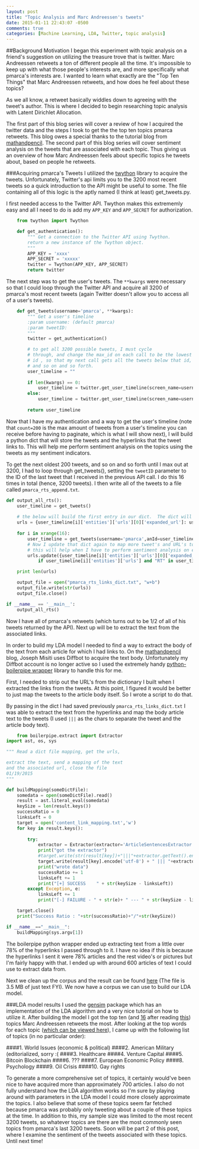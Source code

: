 ```yaml
---
layout: post
title: "Topic Analysis and Marc Andreessen's tweets"
date: 2015-01-11 22:43:07 -0500
comments: true
categories: [Machine Learning, LDA, Twitter, topic analysis]
---
```


##Background Motivation
I began this experiment with topic analysis on a friend's suggestion on utilizing the treasure trove that is twitter.
Marc Andreessen retweets a ton of different people all the time.  It's impossible to keep up with what those people's interests are,
and more specifically what pmarca's interests are.  I wanted to learn what exactly are the "Top Ten Things" that Marc Andreessen retweets, and how does he feel about these topics?
<!-- more -->

As we all know, a retweet basically widdles down to agreeing with the tweet's author.  This is where I decided to begin
researching topic analysis with Latent Dirichlet Allocation.

The first part of this blog series will cover a review of how I acquired the twitter data and the steps I took to get the the top
ten topics pmarca retweets. This blog owes a special thanks to the tutorial blog from [mathandpencil](http://blog.mathandpencil.com/using-latent-dirichlet-allocation-to-categorize-my-twitter-feed/).  The second part of this blog series will cover sentiment analysis on the tweets that are associated
with each topic.  Thus giving us an overview of how Marc Andreessen feels about specific topics he tweets about, based on people he 
retweets.

###Acquiring pmarca's Tweets
I utilized the [twython](https://pypi.python.org/pypi/twython/) library to acquire the tweets.  Unfortunately, Twitter's api limits you to the 3200 most recent tweets so a quick introduction to the API might be useful to some.  The file containing all of this logic is the aptly named (I think at least) get_tweets.py.

I first needed access to the Twitter API.  Twython makes this extrememly easy and all I need to do is add my `APP_KEY` and `APP_SECRET` for authorization.
``` Python
    from twython import Twython

    def get_authentication():
        """ Get a connection to the Twitter API using Twython.
        return a new instance of the Twython object.
        """
        APP_KEY = 'xxxx'
        APP_SECRET = 'xxxxx'
        twitter = Twython(APP_KEY, APP_SECRET)
        return twitter
```
The next step was to get the user's tweets.  The `**kwargs` were necessary so that I could loop through the Twitter API and acquire all 3200 of pmarca's most recent tweets (again Twitter doesn't allow you to access all of a user's tweets).
``` Python
    def get_tweets(username='pmarca', **kwargs):
        """ Get a user's timeline
        :param username: (default pmarca)
        :param tweetID: 
        """
        twitter = get_authentication()

        # to get all 3200 possible tweets, I must cycle
        # through, and change the max_id on each call to be the lowest
        # id , so that my next call gets all the tweets below that id,
        # and so on and so forth.
        user_timeline = ""
    
        if len(kwargs) == 0:
            user_timeline = twitter.get_user_timeline(screen_name=username, count=200)
        else:
            user_timeline = twitter.get_user_timeline(screen_name=username, count=200, max_id=kwargs['anId'])    
    
        return user_timeline
```

Now that I have my authentication and a way to get the user's timeline (note that `count=200` is the max amount of tweets from a user's timeline you can receive before having to paginate, which is what I will show next), I will build a python dict that will store the tweets and the hyperlinks that the tweet links to.  This will help me perform sentiment analysis on the topics using the tweets as my sentiment indicators.

To get the next oldest 200 tweets, and so on and so forth until I max out at 3200, I had to loop through get_tweets(), setting the `tweetID` parameter to the ID of the last tweet that I received in the previous API call.  I do this 16 times in total (hence, 3200 tweets).  I then write all of the tweets to a file called `pmarca_rts_append.txt`.

``` Python
def output_all_rts():
    user_timeline = get_tweets()
    
    # the below will build the first entry in our dict.  The dict will map tweet's and their corresponding URL's that were found in the tweets.
    urls = {user_timeline[i]['entities']['urls'][0]['expanded_url']: user_timeline[i]['text']  for i in xrange(len(user_timeline)) if user_timeline[i]['entities']['urls'] and "RT" in user_timeline[i]['text']}
    
    for i in xrange(16):
        user_timeline = get_tweets(username='pmarca',anId=user_timeline[len(user_timeline)-1]['id'])
        # Now I update that dict again to map more tweet's and URL's together
        # this will help when I have to perform sentiment analysis on each topic.
        urls.update({user_timeline[i]['entities']['urls'][0]['expanded_url']: user_timeline[i]['text'] for i in xrange(len(user_timeline))
            if user_timeline[i]['entities']['urls'] and "RT" in user_timeline[i]['text']})

    print len(urls)

    output_file = open("pmarca_rts_links_dict.txt", "w+b")
    output_file.write(str(urls))
    output_file.close()

if __name__ == '__main__':
    output_all_rts()

```

Now I have all of pmarca's retweets (which turns out to be 1/2 of all of his tweets returned by the API).
Next up will be to extract the text from the associated links.  

In order to build my LDA model I needed to find a way to extract the body of the text from each article for which I had links to.  On the [mathandpencil](http://blog.mathandpencil.com/using-latent-dirichlet-allocation-to-categorize-my-twitter-feed/) blog, Joseph Misiti uses Diffbot to acquire the text body.  Unfortunately my Diffbot account is no longer active so I used the extremely handy [python-boilerpipe wrapper](https://github.com/misja/python-boilerpipe) library to handle this for me.

First, I needed to strip out the URL's from the dictionary I built when I extracted the links from the tweets.  At this point, I figured it would be better to just
map the tweets to the article body itself.  So I wrote a script to do that.  

By passing in the dict I had saved previously `pmarca_rts_links_dict.txt` I was able to extract the text from the hyperlinks and map the body article text to the 
tweets (I used `|||` as the chars to separate the tweet and the article body text).

``` Python
    from boilerpipe.extract import Extractor
import ast, os, sys

""" Read a dict file mapping, get the urls, 

extract the text, send a mapping of the text 
and the associated url, close the file
01/19/2015
"""

def buildMapping(someDictFile):
    somedata = open(someDictFile).read()
    result = ast.literal_eval(somedata)
    keySize = len(result.keys())
    successRatio = 0
    linksLeft = 0
    target = open('content_link_mapping.txt','w')
    for key in result.keys():
    
        try:
            extractor = Extractor(extractor='ArticleSentencesExtractor',url=str(key))
            print("got the extractor")
            #target.write(str(result[key])+"|||"+extractor.getText().encode('utf-8')+'\n\n\n')
            target.write(result[key].encode('utf-8') + " ||| "+extractor.getText().replace("\n","").encode('utf-8')+"\n") #
            print("wrote data")
            successRatio += 1
            linksLeft += 1
            print("[+] SUCCESS    " + str(keySize - linksLeft))
        except Exception, e:
            linksLeft += 1
            print("[-] FAILURE - " + str(e)+ " --- " + str(keySize - linksLeft)) 

    target.close()
    print("Success Ratio : "+str(successRatio)+"/"+str(keySize))

if __name__=="__main__":
    buildMapping(sys.argv[1])
```
The boilerpipe python wrapper ended up extracting text from a little over 78% of the hyperlinks I passed through to it.  I have no idea if this is because
the hyperlinks I sent it were 78% articles and the rest video's or pictures but I'm fairly happy with that.  I ended up with around 600 articles of text I could use
to extract data from.


Next we clean up the corpus and the result can be found [here](https://raw.githubusercontent.com/dhurley14/pmarcaRTS/master/src/actual/newcorpus.txt) (The file is 
3.5 MB of just text FYI).
We now have a corpus we can use to build our LDA model.  

###LDA model results
I used the [gensim](http://radimrehurek.com/gensim/index.html) package which has an implementation of the LDA algorithm and a very nice tutorial on how to utilize it.  After building the model I got the top ten (and [16](https://github.com/dhurley14/pmarcaRTS/blob/master/src/actual/tmp/16topics.txt) after reading [this](http://a16z.com/2015/01/22/16-things/)) topics Marc Andreessen retweets the most.  After looking at the top words for each topic ([which can be viewed here](https://github.com/dhurley14/pmarcaRTS/blob/master/src/actual/tmp/10topics.txt)), I came up with the following list of topics (in no particular order):

####1. World Issues (economic & political)
####2. American Military (editorialized, sorry :(
####3. Healthcare
####4. Venture Capital
####5. Bitcoin Blockchain
####6. ??? 
####7. European Economic Policy
####8. Psychology
####9. Oil Crisis
####10. Gay rights

To generate a more comprehensive set of topics, it certainly would've been nice to have acquired more than approximately 700 articles.  I also do not fully understand how the LDA algorithm works so I'm sure by playing around with parameters in the LDA model I could more closely approximate the topics. I also believe that some of these topics seem far fetched because pmarca was probably only tweeting about a couple of these topics at the time. In addition to this, my sample size was limited to the most recent 3200 tweets, so whatever topics are there are the most commonly seen topics from pmarca's last 3200 tweets. Soon will be part 2 of this post, where I examine the sentiment of the tweets associated with these topics.  Until next time!
